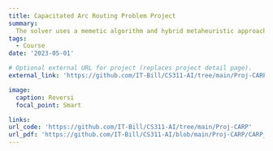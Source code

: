 ```yaml
---
title: Capacitated Arc Routing Problem Project
summary: 
  The solver uses a memetic algorithm and hybrid metaheuristic approach to produce high-quality solutions efficiently. The solver achieved optimal solutions in small and medium-sized instances within 180 seconds and produced comparable results for larger instances with up to 255 vertices and 347 routes.
tags:
  - Course
date: '2023-05-01'

# Optional external URL for project (replaces project detail page).
external_link: 'https://github.com/IT-Bill/CS311-AI/tree/main/Proj-CARP'

image:
  caption: Reversi
  focal_point: Smart

links:
url_code: 'https://github.com/IT-Bill/CS311-AI/tree/main/Proj-CARP'
url_pdf: 'https://github.com/IT-Bill/CS311-AI/blob/main/Proj-CARP/CARP_Report.pdf'
---
```

